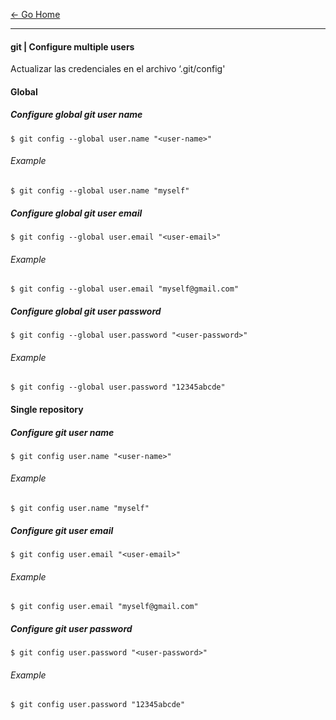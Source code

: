 [&#8592; Go Home](../README.md)

---

#### git | Configure multiple users

Actualizar las credenciales en el archivo ‘.git/config'

#### Global

##### Configure global git user name
```
$ git config --global user.name "<user-name>"
```
###### Example
```
$ git config --global user.name "myself"
```

##### Configure global git user email
```
$ git config --global user.email "<user-email>"
```
###### Example
```
$ git config --global user.email "myself@gmail.com"
```

##### Configure global git user password
```
$ git config --global user.password "<user-password>"
```
###### Example
```
$ git config --global user.password "12345abcde"
```

#### Single repository

##### Configure git user name
```
$ git config user.name "<user-name>"
```
###### Example
```
$ git config user.name "myself"
```

##### Configure git user email
```
$ git config user.email "<user-email>"
```
###### Example
```
$ git config user.email "myself@gmail.com"
```

##### Configure git user password
```
$ git config user.password "<user-password>"
```
###### Example
```
$ git config user.password "12345abcde"
```
